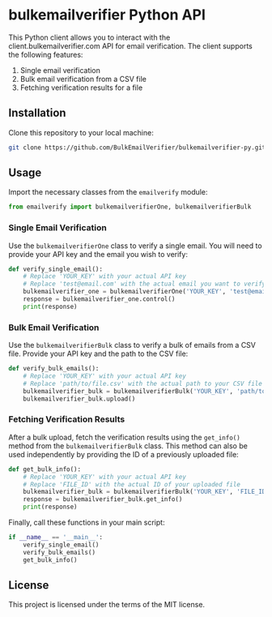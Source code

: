 # bulkemailverifier Python API

This Python client allows you to interact with the client.bulkemailverifier.com API for email verification. The client supports the following features:

1. Single email verification
2. Bulk email verification from a CSV file
3. Fetching verification results for a file

## Installation

Clone this repository to your local machine:

```bash
git clone https://github.com/BulkEmailVerifier/bulkemailverifier-py.git
```

## Usage

Import the necessary classes from the `emailverify` module:

```python
from emailverify import bulkemailverifierOne, bulkemailverifierBulk
```

### Single Email Verification

Use the `bulkemailverifierOne` class to verify a single email. You will need to provide your API key and the email you wish to verify:

```python
def verify_single_email():
    # Replace 'YOUR_KEY' with your actual API key
    # Replace 'test@email.com' with the actual email you want to verify
    bulkemailverifier_one = bulkemailverifierOne('YOUR_KEY', 'test@email.com')
    response = bulkemailverifier_one.control()
    print(response)
```

### Bulk Email Verification

Use the `bulkemailverifierBulk` class to verify a bulk of emails from a CSV file. Provide your API key and the path to the CSV file:

```python
def verify_bulk_emails():
    # Replace 'YOUR_KEY' with your actual API key
    # Replace 'path/to/file.csv' with the actual path to your CSV file
    bulkemailverifier_bulk = bulkemailverifierBulk('YOUR_KEY', 'path/to/file.csv')
    bulkemailverifier_bulk.upload()
```

### Fetching Verification Results

After a bulk upload, fetch the verification results using the `get_info()` method from the `bulkemailverifierBulk` class. This method can also be used independently by providing the ID of a previously uploaded file:

```python
def get_bulk_info():
    # Replace 'YOUR_KEY' with your actual API key
    # Replace 'FILE_ID' with the actual ID of your uploaded file
    bulkemailverifier_bulk = bulkemailverifierBulk('YOUR_KEY', 'FILE_ID')
    response = bulkemailverifier_bulk.get_info()
    print(response)
```

Finally, call these functions in your main script:

```python
if __name__ == '__main__':
    verify_single_email()
    verify_bulk_emails()
    get_bulk_info()
```

## License

This project is licensed under the terms of the MIT license.
